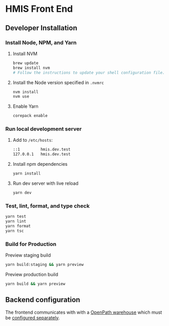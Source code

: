 # HMIS Front End

## Developer Installation

### Install Node, NPM, and Yarn

1. Install NVM

   ```sh
   brew update
   brew install nvm
   # Follow the instructions to update your shell configuration file.
   ```

2. Install the Node version specified in `.nvmrc`

   ```sh
   nvm install
   nvm use
   ```

3. Enable Yarn
   ```sh
   corepack enable
   ```

### Run local development server

1. Add to `/etc/hosts`:

   ```sh
   ::1         hmis.dev.test
   127.0.0.1   hmis.dev.test
   ```

2. Install npm dependencies

   ```sh
   yarn install
   ```

3. Run dev server with live reload

   ```sh
   yarn dev
   ```

### Test, lint, format, and type check

```sh
yarn test
yarn lint
yarn format
yarn tsc
```

### Build for Production

Preview staging build

```sh
yarn build:staging && yarn preview
```

Preview production build

```sh
yarn build && yarn preview
```

## Backend configuration

The frontend communicates with with a [OpenPath warehouse](https://github.com/greenriver/hmis-warehouse) which must be
[configured separately](docs/warehouse.md).
